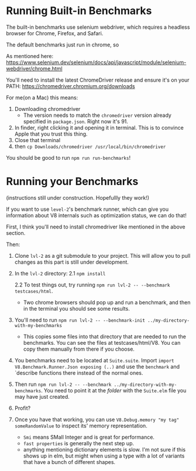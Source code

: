 # Running Built-in Benchmarks

The built-in benchmarks use selenium webdriver, which requires a headless browser for Chrome, Firefox, and Safari.

The default benchmarks just run in chrome, so

As mentioned here: https://www.selenium.dev/selenium/docs/api/javascript/module/selenium-webdriver/chrome.html

You'll need to install the latest ChromeDriver release and ensure it's on your PATH: https://chromedriver.chromium.org/downloads

For me(on a Mac) this means:

1. Downloading chromedriver
    - The version needs to match the `chromedriver` version already specified in `package.json`.  Right now it's 91.
2. In finder, right clicking it and opening it in terminal.  This is to convince Apple that you trust this thing.
3. Close that terminal
4. then `cp Downloads/chromedriver /usr/local/bin/chromedriver`

You should be good to run `npm run run-benchmarks`!



# Running your Benchmarks
(instructions still under construction.  Hopefullly they work!)

If you want to use `level-2`'s benchmark runner, which can give you information about V8 internals such as optimization status, we can do that!

First, I think you'll need to install chromedriver like mentioned in the above section.

Then:

1. Clone `lvl-2` as a git submodule to your project.  This will allow you to pull changes as this part is still under development.

2. In the `lvl-2` directory:
   2.1 `npm install`

   2.2 To test things out, try running `npm run lvl-2 -- --benchmark testcases/html`.  
   
      - Two chrome browsers should pop up and run a benchmark, and then in the terminal you should see some results.

3. You'll need to run `npm run lvl-2 -- --benchmark-init ../my-directory-with-my-benchmarks`

   - This copies some files into that directory that are needed to run the benchmarks.  You can see the files at testcases/html/V8.  You can copy them manually from there if you choose.
   
4. You benchmarks need to be located at `Suite.suite`.  Import `import V8.Benchmark.Runner.Json exposing (..)` and use the `benchmark` and `describe functions there instead of the normal ones.

5. Then run `npm run lvl-2 -- --benchmark ../my-directory-with-my-benchmarks`.  You need to point it at the *folder* with the `Suite.elm` file you may have just created.

6. Profit?

7. Once you have that working, you can use `V8.Debug.memory "my tag" someRandomValue` to inspect its' memory representation.

   - `Smi` means SMall Integer and is great for performance.
   - `fast properties` is generally the next step up.
   - anything mentioning dictionary elements is slow.  I'm not sure if this shows up in elm, but might when using a type with a lot of variants that have a bunch of different shapes.



   


      
      